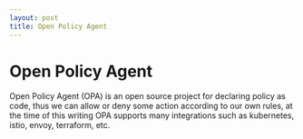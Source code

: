 ```yaml
---
layout: post
title: Open Policy Agent
---
```



# Open Policy Agent

Open Policy Agent (OPA) is an open source project for declaring policy as code, thus we can allow or deny some action according to our own rules,
at the time of this writing  OPA supports many integrations such as kubernetes, istio, envoy, terraform, etc.






